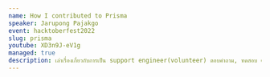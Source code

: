 ```yaml
---
name: How I contributed to Prisma
speaker: Jarupong Pajakgo
event: hacktoberfest2022
slug: prisma
youtube: XD3n9J-eV1g
managed: true
description: เล่าเรื่องเกี่ยวกับการเป็น support engineer(volunteer) ตอบคำถาม, ทดสอบ dev version, และหา solution ให้คนใน community
---
```

